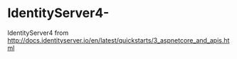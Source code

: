# IdentityServer4-
IdentityServer4 from http://docs.identityserver.io/en/latest/quickstarts/3_aspnetcore_and_apis.html
